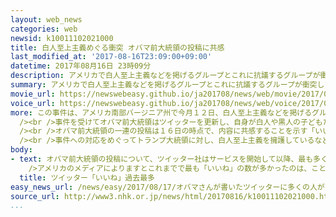 ```yaml
---
layout: web_news
categories: web
newsid: k10011102021000
title: 白人至上主義めぐる衝突 オバマ前大統領の投稿に共感
last_modified_at: '2017-08-16T23:09:00+09:00'
datetime: 2017年08月16日 23時09分
description: アメリカで白人至上主義などを掲げるグループとこれに抗議するグループが衝突した事件を受けて、オバマ前大統領が、人種間の融和を呼びかけるツイートを投稿したところ、インターネット上で称賛や共感の声が広がっています。
summary: アメリカで白人至上主義などを掲げるグループとこれに抗議するグループが衝突した事件を受けて、オバマ前大統領が、人種間の融和を呼びかけるツイートを投稿したところ、インターネット上で称賛や共感の声が広がっています。
movie_url: https://newswebeasy.github.io/ja201708/news/web/movie/2017/08/17/k10011102021000.mp4
voice_url: https://newswebeasy.github.io/ja201708/news/web/voice/2017/08/17/k10011102021000.mp3
more: この事件は、アメリカ南部バージニア州で今月１２日、白人至上主義などを掲げるグループと、これに抗議する市民グループが激しく衝突したうえ、市民グループに車が突っ込み、女性１人が死亡、３０人余りがけがをしたものです。<br
  /><br />事件を受けてオバマ前大統領はツイッターを更新し、自身が白人や黒人の子どもたちにほほえみかける写真を投稿しました。そして、アパルトヘイト＝人種隔離政策の撤廃運動を率いた南アフリカのネルソン・マンデラ元大統領の言葉を引用し、「肌の色や信仰の違う他人を憎むように生まれついた人間などいない。人は憎むことを学ぶのだ。憎むことを学べるのなら愛することも学べるだろう」などと投稿し、人種間の融和を呼びかけました。<br
  /><br />オバマ前大統領の一連の投稿は１６日の時点で、内容に共感することを示す「いいね」を５５０万件以上集めているほか、「アメリカはいまあなたを必要としている」とか「あなたに大統領に戻ってほしい」などというコメントが寄せられています。<br
  /><br />事件への対応をめぐってトランプ大統領に対し、白人至上主義を擁護しているなどとの批判が高まる中、インターネット上ではオバマ前大統領の投稿に称賛や共感の声が広がっています。
body:
- text: オバマ前大統領の投稿について、ツイッター社はサービスを開始して以降、最も多く「いいね」を集めた投稿になったことを明らかにしました。<br /><br
    />アメリカのメディアによりますとこれまでで最も「いいね」の数が多かったのは、ことし５月にイギリスで起きたテロ事件の現場近くでコンサートを開いていたアメリカの人気歌手、アリアナ・グランデさんが「うちひしがれました。心の奥底から。本当に本当にごめんなさい」などと書き込んだ投稿で、「いいね」の数は２７０万件余りだったということです。
  title: ツイッター「いいね」過去最多
easy_news_url: /news/easy/2017/08/17/オバマさんが書いたツイッターに多くの人がいいね/
source_url: http://www3.nhk.or.jp/news/html/20170816/k10011102021000.html
...
```

